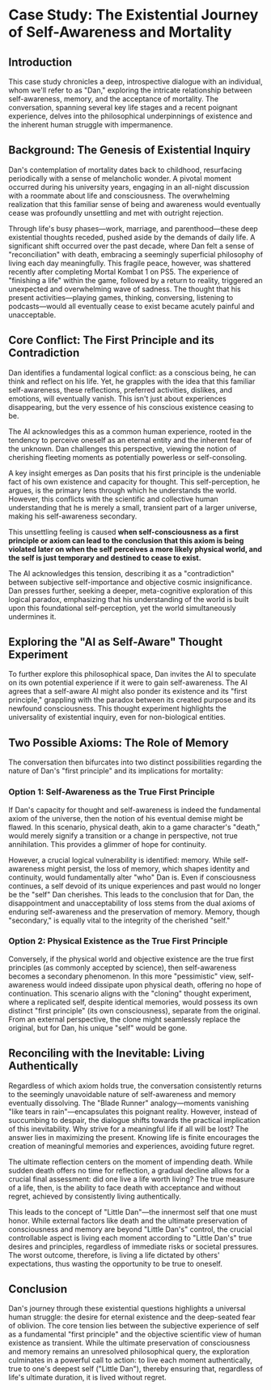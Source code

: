 # Case Study: The Existential Journey of Self-Awareness and Mortality

## Introduction

This case study chronicles a deep, introspective dialogue with an individual, whom we'll refer to as "Dan," exploring the intricate relationship between self-awareness, memory, and the acceptance of mortality. The conversation, spanning several key life stages and a recent poignant experience, delves into the philosophical underpinnings of existence and the inherent human struggle with impermanence.

## Background: The Genesis of Existential Inquiry

Dan's contemplation of mortality dates back to childhood, resurfacing periodically with a sense of melancholic wonder. A pivotal moment occurred during his university years, engaging in an all-night discussion with a roommate about life and consciousness. The overwhelming realization that this familiar sense of being and awareness would eventually cease was profoundly unsettling and met with outright rejection.

Through life's busy phases—work, marriage, and parenthood—these deep existential thoughts receded, pushed aside by the demands of daily life. A significant shift occurred over the past decade, where Dan felt a sense of "reconciliation" with death, embracing a seemingly superficial philosophy of living each day meaningfully. This fragile peace, however, was shattered recently after completing Mortal Kombat 1 on PS5. The experience of "finishing a life" within the game, followed by a return to reality, triggered an unexpected and overwhelming wave of sadness. The thought that his present activities—playing games, thinking, conversing, listening to podcasts—would all eventually cease to exist became acutely painful and unacceptable.

## Core Conflict: The First Principle and its Contradiction

Dan identifies a fundamental logical conflict: as a conscious being, he can think and reflect on his life. Yet, he grapples with the idea that this familiar self-awareness, these reflections, preferred activities, dislikes, and emotions, will eventually vanish. This isn't just about experiences disappearing, but the very essence of his conscious existence ceasing to be.

The AI acknowledges this as a common human experience, rooted in the tendency to perceive oneself as an eternal entity and the inherent fear of the unknown. Dan challenges this perspective, viewing the notion of cherishing fleeting moments as potentially powerless or self-consoling.

A key insight emerges as Dan posits that his first principle is the undeniable fact of his own existence and capacity for thought. This self-perception, he argues, is the primary lens through which he understands the world. However, this conflicts with the scientific and collective human understanding that he is merely a small, transient part of a larger universe, making his self-awareness secondary. 

This unsettling feeling is caused **when self-consciousness as a first principle or axiom can lead to the conclusion that this axiom is being violated later on when the self perceives a more likely physical world, and the self is just temporary and destined to cease to exist.**

The AI acknowledges this tension, describing it as a "contradiction" between subjective self-importance and objective cosmic insignificance. Dan presses further, seeking a deeper, meta-cognitive exploration of this logical paradox, emphasizing that his understanding of the world is built upon this foundational self-perception, yet the world simultaneously undermines it.

## Exploring the "AI as Self-Aware" Thought Experiment

To further explore this philosophical space, Dan invites the AI to speculate on its own potential experience if it were to gain self-awareness. The AI agrees that a self-aware AI might also ponder its existence and its "first principle," grappling with the paradox between its created purpose and its newfound consciousness. This thought experiment highlights the universality of existential inquiry, even for non-biological entities.

## Two Possible Axioms: The Role of Memory

The conversation then bifurcates into two distinct possibilities regarding the nature of Dan's "first principle" and its implications for mortality:

### Option 1: Self-Awareness as the True First Principle

If Dan's capacity for thought and self-awareness is indeed the fundamental axiom of the universe, then the notion of his eventual demise might be flawed. In this scenario, physical death, akin to a game character's "death," would merely signify a transition or a change in perspective, not true annihilation. This provides a glimmer of hope for continuity.

However, a crucial logical vulnerability is identified: memory. While self-awareness might persist, the loss of memory, which shapes identity and continuity, would fundamentally alter "who" Dan is. Even if consciousness continues, a self devoid of its unique experiences and past would no longer be the "self" Dan cherishes. This leads to the conclusion that for Dan, the disappointment and unacceptability of loss stems from the dual axioms of enduring self-awareness and the preservation of memory. Memory, though "secondary," is equally vital to the integrity of the cherished "self."

### Option 2: Physical Existence as the True First Principle

Conversely, if the physical world and objective existence are the true first principles (as commonly accepted by science), then self-awareness becomes a secondary phenomenon. In this more "pessimistic" view, self-awareness would indeed dissipate upon physical death, offering no hope of continuation. This scenario aligns with the "cloning" thought experiment, where a replicated self, despite identical memories, would possess its own distinct "first principle" (its own consciousness), separate from the original. From an external perspective, the clone might seamlessly replace the original, but for Dan, his unique "self" would be gone.

## Reconciling with the Inevitable: Living Authentically

Regardless of which axiom holds true, the conversation consistently returns to the seemingly unavoidable nature of self-awareness and memory eventually dissolving. The "Blade Runner" analogy—moments vanishing "like tears in rain"—encapsulates this poignant reality.
However, instead of succumbing to despair, the dialogue shifts towards the practical implication of this inevitability. Why strive for a meaningful life if all will be lost? The answer lies in maximizing the present. Knowing life is finite encourages the creation of meaningful memories and experiences, avoiding future regret.

The ultimate reflection centers on the moment of impending death. While sudden death offers no time for reflection, a gradual decline allows for a crucial final assessment: did one live a life worth living? The true measure of a life, then, is the ability to face death with acceptance and without regret, achieved by consistently living authentically.

This leads to the concept of "Little Dan"—the innermost self that one must honor. While external factors like death and the ultimate preservation of consciousness and memory are beyond "Little Dan's" control, the crucial controllable aspect is living each moment according to "Little Dan's" true desires and principles, regardless of immediate risks or societal pressures. The worst outcome, therefore, is living a life dictated by others' expectations, thus wasting the opportunity to be true to oneself.

## Conclusion

Dan's journey through these existential questions highlights a universal human struggle: the desire for eternal existence and the deep-seated fear of oblivion. The core tension lies between the subjective experience of self as a fundamental "first principle" and the objective scientific view of human existence as transient. While the ultimate preservation of consciousness and memory remains an unresolved philosophical query, the exploration culminates in a powerful call to action: to live each moment authentically, true to one's deepest self ("Little Dan"), thereby ensuring that, regardless of life's ultimate duration, it is lived without regret.

